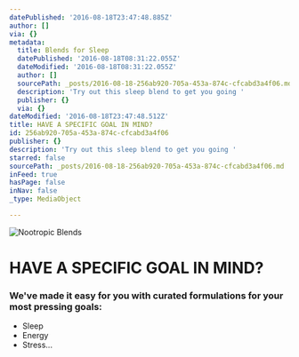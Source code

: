 ```yaml
---
datePublished: '2016-08-18T23:47:48.885Z'
author: []
via: {}
metadata:
  title: Blends for Sleep
  datePublished: '2016-08-18T08:31:22.055Z'
  dateModified: '2016-08-18T08:31:22.055Z'
  author: []
  sourcePath: _posts/2016-08-18-256ab920-705a-453a-874c-cfcabd3a4f06.md
  description: 'Try out this sleep blend to get you going '
  publisher: {}
  via: {}
dateModified: '2016-08-18T23:47:48.512Z'
title: HAVE A SPECIFIC GOAL IN MIND?
id: 256ab920-705a-453a-874c-cfcabd3a4f06
publisher: {}
description: 'Try out this sleep blend to get you going '
starred: false
sourcePath: _posts/2016-08-18-256ab920-705a-453a-874c-cfcabd3a4f06.md
inFeed: true
hasPage: false
inNav: false
_type: MediaObject

---
```

![Nootropic Blends](https://the-grid-user-content.s3-us-west-2.amazonaws.com/40788006-5036-427c-8e8a-57b134b87da9.jpg)

# HAVE A SPECIFIC GOAL IN MIND?

### We've made it easy for you with curated formulations for your most pressing goals:

* Sleep
* Energy
* Stress...